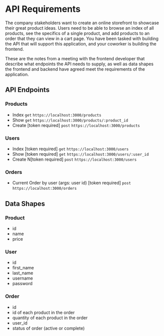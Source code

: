 # API Requirements

The company stakeholders want to create an online storefront to showcase their great product ideas. Users need to be able to browse an index of all products, see the specifics of a single product, and add products to an order that they can view in a cart page. You have been tasked with building the API that will support this application, and your coworker is building the frontend.

These are the notes from a meeting with the frontend developer that describe what endpoints the API needs to supply, as well as data shapes the frontend and backend have agreed meet the requirements of the application.

## API Endpoints

### Products

- Index `get` `https://localhost:3000/products`
- Show `get` `https://localhost:3000/products/:product_id`
- Create [token required] `post` `https://localhost:3000/products`
<!-- - [OPTIONAL] Top 5 most popular products
- [OPTIONAL] Products by category (args: product category) -->

### Users

- Index [token required] `get` `https://localhost:3000/users`
- Show [token required] `get` `https://localhost:3000/users/:user_id`
- Create N[token required] `post` `https://localhost:3000/users`

### Orders

- Current Order by user (args: user id) [token required] `post` `https://localhost:3000/orders`
<!-- - [OPTIONAL] Completed Orders by user (args: user id) [token required] -->

## Data Shapes

### Product

- id
- name
- price

### User

- id
- first_name
- last_name
- username
- password

### Order

- id
- id of each product in the order
- quantity of each product in the order
- user_id
- status of order (active or complete)
